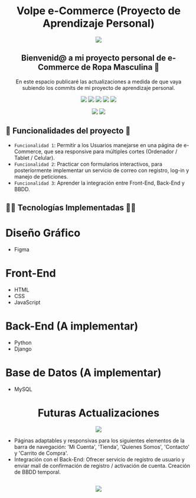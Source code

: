 <h1 align="center"> Volpe e-Commerce (Proyecto de Aprendizaje Personal) </h1>

<p align="center">
  <img src="https://user-images.githubusercontent.com/88260127/221085799-f7ea5d60-ae52-4220-81d9-4e90dbdf98c0.png">
</p>

  <h2 align="center">Bienvenid@ a mi proyecto personal de e-Commerce de Ropa Masculina 🧐</h2>
  <p align="center">En este espacio publicaré las actualizaciones a medida de que vaya subiendo los commits de mi proyecto de aprendizaje personal.</p>

  <p align="center">
   <img src="https://img.shields.io/badge/TIPO-Proyecto_Personal-green">
   <img src="https://img.shields.io/badge/TECNOLOGÍA-HTML-orange">
   <img src="https://img.shields.io/badge/TECNOLOGÍA-CSS-blue">
   <img src="https://img.shields.io/badge/TECNOLOGÍA-JavaScript-yellow">
   <img src="https://img.shields.io/badge/ESTADO-En_Desarrollo-brightgreen">
   </p>
   
  <p align="center">
   <img src="https://img.shields.io/badge/TECNOLOGÍA-Python-00FFFF">
   <img src="https://img.shields.io/badge/TECNOLOGÍA-Django-092E20">
  </p>
   
 ## :hammer: Funcionalidades del proyecto :hammer:

- `Funcionalidad 1`: Permitir a los Usuarios manejarse en una página de e-Commerce, que sea responsive para múltiples cortes (Ordenador / Tablet / Celular). 
- `Funcionalidad 2`: Practicar con formularios interactivos, para posteriormente implementar un servicio de correo con registro, log-in y manejo de peticiones.
- `Funcionalidad 3`: Aprender la integración entre Front-End, Back-End y BBDD.

## 👨‍💻 Tecnologías Implementadas 👨‍💻
# Diseño Gráfico
- Figma

# Front-End
- HTML
- CSS
- JavaScript

# Back-End (A implementar)
- Python
- Django

# Base de Datos (A implementar)
- MySQL


<h1 align="center"> Futuras Actualizaciones</h1>

<p align="center">
  <img src="https://user-images.githubusercontent.com/88260127/221085823-84245819-298f-493b-9ad1-38cd96c019bb.png">
</p>

- Páginas adaptables y responsivas para los siguientes elementos de la barra de navegación: 'Mi Cuenta', 'Tienda', 'Quienes Somos', 'Contacto' y 'Carrito de Compra'.
- Integración con el Back-End: Ofrecer servicio de registro de usuario y enviar mail de confirmación de registro / activación de cuenta. Creación de BBDD temporal.

##
<p align="center">
  <img src="https://user-images.githubusercontent.com/88260127/221089864-2071f7ff-82ea-48a8-a85c-3f28f9a42eb6.png">
</p>


